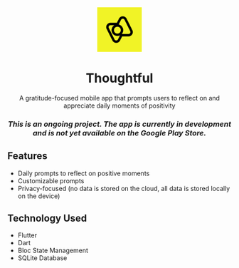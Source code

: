 <div align="center">
<img src="./assets/icon/play_store_512.png" width="100" style="" alt="Thoughtful Logo">

<h1>Thoughtful</h1>

<p>
A gratitude-focused mobile app that prompts users to reflect on and appreciate daily moments of positivity
</p>




<h3>
<i>
<b>
This is an ongoing project. The app is currently in development and is not yet available on the Google Play Store.
</b>
</i>
</h3>
</div>


## Features
- Daily prompts to reflect on positive moments
- Customizable prompts
- Privacy-focused (no data is stored on the cloud, all data is stored locally on the device)

## Technology Used
- Flutter
- Dart
- Bloc State Management
- SQLite Database
